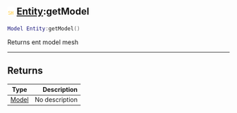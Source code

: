 ## ![shared](../../.gitbook/assets/shared.png) [Entity](entity):getModel

```lua
Model Entity:getModel()
```

Returns ent model mesh

------
## Returns

| Type   | Description |
| ------ | ----------: |
| [Model](model) | No description |

